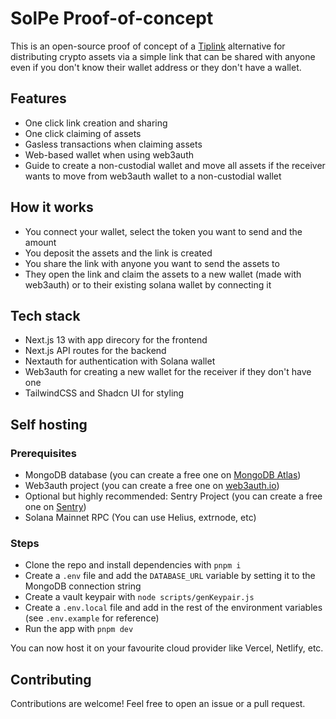 # SolPe Proof-of-concept

This is an open-source proof of concept of a [Tiplink](https://tiplink.io) alternative for distributing crypto assets via a simple link that can be shared with anyone even if you don't know their wallet address or they don't have a wallet.

## Features

- One click link creation and sharing
- One click claiming of assets
- Gasless transactions when claiming assets
- Web-based wallet when using web3auth
- Guide to create a non-custodial wallet and move all assets if the receiver wants to move from web3auth wallet to a non-custodial wallet

## How it works

- You connect your wallet, select the token you want to send and the amount
- You deposit the assets and the link is created
- You share the link with anyone you want to send the assets to
- They open the link and claim the assets to a new wallet (made with web3auth) or to their existing solana wallet by connecting it

## Tech stack

- Next.js 13 with app direcory for the frontend
- Next.js API routes for the backend
- Nextauth for authentication with Solana wallet
- Web3auth for creating a new wallet for the receiver if they don't have one
- TailwindCSS and Shadcn UI for styling

## Self hosting

### Prerequisites

- MongoDB database (you can create a free one on [MongoDB Atlas](https://www.mongodb.com/cloud/atlas/register))
- Web3auth project (you can create a free one on [web3auth.io](https://web3auth.io))
- Optional but highly recommended: Sentry Project (you can create a free one on [Sentry](https://sentry.io))
- Solana Mainnet RPC (You can use Helius, extrnode, etc)

### Steps

- Clone the repo and install dependencies with `pnpm i`
- Create a `.env` file and add the `DATABASE_URL` variable by setting it to the MongoDB connection string
- Create a vault keypair with `node scripts/genKeypair.js`
- Create a `.env.local` file and add in the rest of the environment variables (see `.env.example` for reference)
- Run the app with `pnpm dev`

You can now host it on your favourite cloud provider like Vercel, Netlify, etc.

## Contributing

Contributions are welcome! Feel free to open an issue or a pull request.
